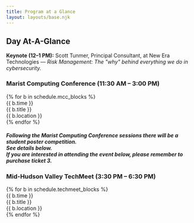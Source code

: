 ```yaml
---
title: Program at a Glance
layout: layouts/base.njk
---
```


<h2>Day At-A-Glance</h2>
<p><strong>Keynote (12–1 PM):</strong> Scott Tunmer, Principal Consultant, at New Era Technologies — <em>Risk Management: The "why" behind everything we do in cybersecurity.</em></p>

<h3>Marist Computing Conference (11:30 AM – 3:00 PM)</h3>
<div class="schedule">
  {% for b in schedule.mcc_blocks %}
    <div class="schedule-item">
      <div class="time">{{ b.time }}</div>
      <div class="title">{{ b.title }}</div>
      <div class="location">{{ b.location }}</div>
    </div>
  {% endfor %}
</div>

<p>
<h5>Following the Marist Computing Conference sessions there will be a student poster competition.<br> 
See details below.<br>
If you are interested in attending the event below, please remember to purchase ticket 3.</h5>
<h3>Mid-Hudson Valley TechMeet (3:30 PM – 6:30 PM)</h3>
</p>

<div class="schedule">
  {% for b in schedule.techmeet_blocks %}
    <div class="schedule-item">
      <div class="time">{{ b.time }}</div>
      <div class="title">{{ b.title }}</div>
      <div class="location">{{ b.location }}</div>
    </div>
  {% endfor %}
</div>